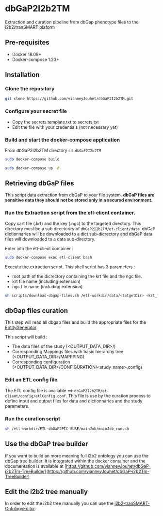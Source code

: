 # dbGaP2I2b2TM
Extraction and curation pipeline from dbGap phenotype files to the i2b2/tranSMART plaform

## Pre-requisites
  * Docker 18.09+
  * Docker-compose 1.23+
  
## Installation

### Clone the repository
```bash 
git clone https://github.com/vianneyJouhet/dbGaP2I2b2TM.git
```
### Configure your secret file
  * Copy the secrets.template.txt to secrets.txt
  * Edit the file with your credentials (not necessary yet)


### Build and start the docker-compose application
From dbGaP2I2b2TM directory ```cd dbGaP2I2b2TM```
```bash 
sudo docker-compose build
```
```bash 
sudo docker-compose up -d
```

## Retrieving dbGaP files
This script data extraction from dbGaP to your file system. **dbGaP files are sensitive data they should not be stored 
only in a secured environment.**


### Run the Extraction script from the etl-client container.
Copy cart file (.krt) and the key (.ngc) to the targeted directory. This directory must be a sub directoriry of ```dbGaP2I2b2TM/et-client/data```. dbGaP dictionnaries will be downloaded to a dict sub-dicrectory and dbGaP data files will downloaded to a data sub-directory.

Enter into the etl-client container :
```bash 
sudo docker-compose exec etl-client bash
```
Execute the extraction script. This shell script has 3 parameters :
 * root path of the dicrectory containing the krt file and the ngc file.
 * krt file name (including extension)
 * ngc file name (including extension)

```bash
sh scripts/download-dbgap-files.sh /etl-workdir/data/<tatgetDir> <krt_filename> <key_filename>
```

## dbGap files curation
This step will read all dbgap files and build the appropriate files for the [EntityGenerator](https://github.com/hms-dbmi/ETLToolSuite-EntityGenerator).

This script will build :
 * The data files of the study (<OUTPUT_DATA_DIR>/)
 * Corresponding Mappings files with basic hierarchy tree (<OUTPUT_DATA_DIR>/MAPPPING)
 * Corresponding configuration (<OUTPUT_DATA_DIR>/CONFIGURATION/<study_name>.config)
 

### Edit an ETL config  file 

The ETL config file is available ==>  ```dbGaP2I2b2TM/et-client/config/etlConfig.conf```. This file is use by the curation process to define input and output files for data and dictionnaries and the study parameters.

### Run the curation script

```bash
sh /etl-workdir/ETL-dbGaP2PIC-SURE/mainJob/mainJob_run.sh
```

## Use the dbGaP tree builder 
If you want to build an more meaning full i2b2 ontology you can use the dbGap tree builder. It is integrated within the docker container and the documentation is available at [https://github.com/vianneyJouhet/dbGaP-i2b2Tm-TreeBuilder](https://github.com/vianneyJouhet/dbGaP-i2b2Tm-TreeBuilder)

## Edit the i2b2 tree manually
In order to edit the i2b2 tree manually you can use the [i2b2-tranSMART-OntologyEditor](https://github.com/vianneyJouhet/i2b2-tranSMART-OntologyEditor). 

